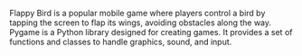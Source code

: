 Flappy Bird is a popular mobile game where players control a bird by tapping the screen to flap its wings, avoiding obstacles along the way.
Pygame is a Python library designed for creating games. 
It provides a set of functions and classes to handle graphics, sound, and input.
